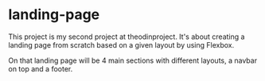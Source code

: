 # landing-page

This project is my second project at theodinproject.
It's about creating a landing page from scratch based on a given layout by using Flexbox.

On that landing page will be 4 main sections with different layouts, a navbar on top and a footer.